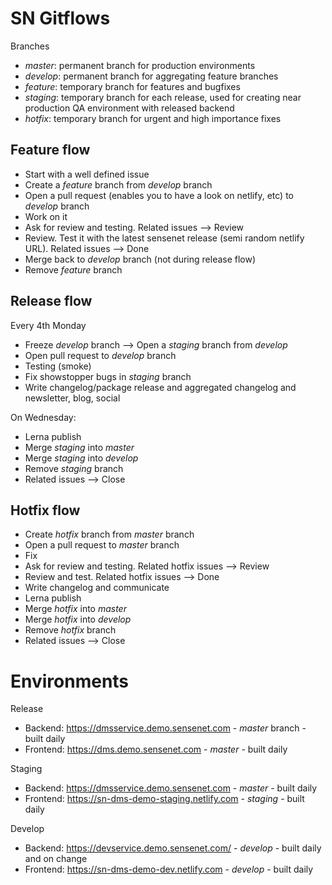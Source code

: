 # SN Gitflows

Branches
* *master*: permanent branch for production environments
* *develop*: permanent branch for aggregating feature branches
* *feature*: temporary branch for features and bugfixes
* *staging*: temporary branch for each release, used for creating near production QA environment with released backend
* *hotfix*: temporary branch for urgent and high importance fixes

## Feature flow
* Start with a well defined issue
* Create a *feature* branch from *develop* branch
* Open a pull request (enables you to have a look on netlify, etc) to *develop* branch
* Work on it
* Ask for review and testing. Related issues --> Review
* Review. Test it with the latest sensenet release (semi random netlify URL). Related issues --> Done
* Merge back to *develop* branch (not during release flow)
* Remove *feature* branch

## Release flow
Every 4th Monday
* Freeze *develop* branch --> Open a *staging* branch from *develop*
* Open pull request to *develop* branch
* Testing (smoke)
* Fix showstopper bugs in *staging* branch
* Write changelog/package release and aggregated changelog and newsletter, blog, social

On Wednesday:
* Lerna publish
* Merge *staging* into *master*
* Merge *staging* into *develop*
* Remove *staging* branch
* Related issues --> Close

## Hotfix flow
* Create *hotfix* branch from *master* branch
* Open a pull request to *master* branch
* Fix
* Ask for review and testing. Related hotfix issues --> Review
* Review and test. Related hotfix issues --> Done
* Write changelog and communicate
* Lerna publish
* Merge *hotfix* into *master*
* Merge *hotfix* into *develop*
* Remove *hotfix* branch
* Related issues --> Close

# Environments

Release
* Backend: https://dmsservice.demo.sensenet.com - *master* branch - built daily
* Frontend: https://dms.demo.sensenet.com - *master* - built daily

Staging
* Backend: https://dmsservice.demo.sensenet.com - *master* - built daily
* Frontend: https://sn-dms-demo-staging.netlify.com - *staging* - built daily

Develop
* Backend: https://devservice.demo.sensenet.com/ - *develop* - built daily and on change
* Frontend: https://sn-dms-demo-dev.netlify.com - *develop* - built daily


